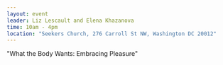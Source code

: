 ```yaml
---
layout: event
leader: Liz Lescault and Elena Khazanova
time: 10am - 4pm
location: "Seekers Church, 276 Carroll St NW, Washington DC 20012"
---
```


"What the Body Wants: Embracing Pleasure"
